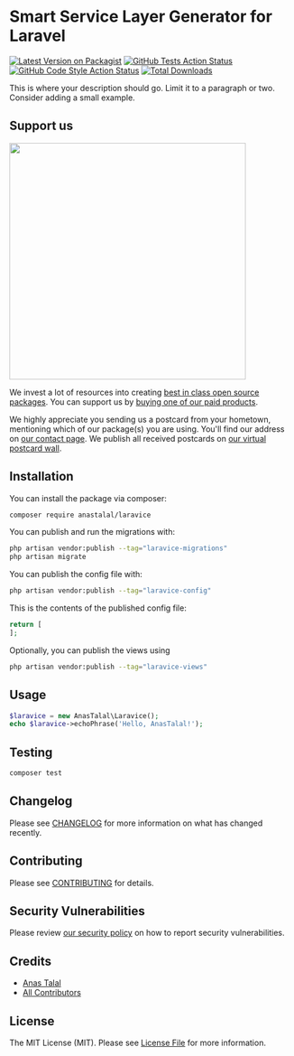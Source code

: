 # Smart Service Layer Generator for Laravel

[![Latest Version on Packagist](https://img.shields.io/packagist/v/anastalal/laravice.svg?style=flat-square)](https://packagist.org/packages/anastalal/laravice)
[![GitHub Tests Action Status](https://img.shields.io/github/actions/workflow/status/anastalal/laravice/run-tests.yml?branch=main&label=tests&style=flat-square)](https://github.com/anastalal/laravice/actions?query=workflow%3Arun-tests+branch%3Amain)
[![GitHub Code Style Action Status](https://img.shields.io/github/actions/workflow/status/anastalal/laravice/fix-php-code-style-issues.yml?branch=main&label=code%20style&style=flat-square)](https://github.com/anastalal/laravice/actions?query=workflow%3A"Fix+PHP+code+style+issues"+branch%3Amain)
[![Total Downloads](https://img.shields.io/packagist/dt/anastalal/laravice.svg?style=flat-square)](https://packagist.org/packages/anastalal/laravice)

This is where your description should go. Limit it to a paragraph or two. Consider adding a small example.

## Support us

[<img src="https://github-ads.s3.eu-central-1.amazonaws.com/Laravice.jpg?t=1" width="419px" />](https://spatie.be/github-ad-click/Laravice)

We invest a lot of resources into creating [best in class open source packages](https://spatie.be/open-source). You can support us by [buying one of our paid products](https://spatie.be/open-source/support-us).

We highly appreciate you sending us a postcard from your hometown, mentioning which of our package(s) you are using. You'll find our address on [our contact page](https://spatie.be/about-us). We publish all received postcards on [our virtual postcard wall](https://spatie.be/open-source/postcards).

## Installation

You can install the package via composer:

```bash
composer require anastalal/laravice
```

You can publish and run the migrations with:

```bash
php artisan vendor:publish --tag="laravice-migrations"
php artisan migrate
```

You can publish the config file with:

```bash
php artisan vendor:publish --tag="laravice-config"
```

This is the contents of the published config file:

```php
return [
];
```

Optionally, you can publish the views using

```bash
php artisan vendor:publish --tag="laravice-views"
```

## Usage

```php
$laravice = new AnasTalal\Laravice();
echo $laravice->echoPhrase('Hello, AnasTalal!');
```

## Testing

```bash
composer test
```

## Changelog

Please see [CHANGELOG](CHANGELOG.md) for more information on what has changed recently.

## Contributing

Please see [CONTRIBUTING](CONTRIBUTING.md) for details.

## Security Vulnerabilities

Please review [our security policy](../../security/policy) on how to report security vulnerabilities.

## Credits

- [Anas Talal](https://github.com/anastalal)
- [All Contributors](../../contributors)

## License

The MIT License (MIT). Please see [License File](LICENSE.md) for more information.
